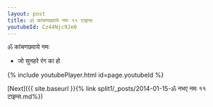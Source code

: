 ```yaml
---
layout: post
title: ॐ कांचणछवाये नमः ११ टाइम्स
youtubeId: Cz44Njc9Je0
---
```

 
 
 ॐ कांचणछवाये नमः  
 
 -  जो सुनहरे रंग का हो 
 
  
 
  
 
 
 
 
 
 


{% include youtubePlayer.html id=page.youtubeId %}
 
[Next]({{ site.baseurl }}{% link  split1/_posts/2014-01-15-ॐ नभए नमः ११ टाइम्स.md%})
 
